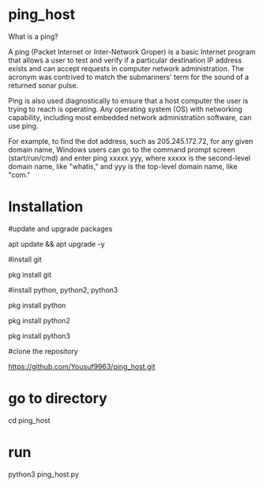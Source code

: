 # ping_host

What is a ping?

A ping (Packet Internet or Inter-Network Groper) is a basic Internet program that allows a user to test and verify if a particular destination IP address exists and can accept requests in computer network administration. The acronym was contrived to match the submariners' term for the sound of a returned sonar pulse.

Ping is also used diagnostically to ensure that a host computer the user is trying to reach is operating. Any operating system (OS) with networking capability, including most embedded network administration software, can use ping.

For example, to find the dot address, such as 205.245.172.72, for any given domain name, Windows users can go to the command prompt screen (start/run/cmd) and enter ping xxxxx.yyy, where xxxxx is the second-level domain name, like "whatis," and yyy is the top-level domain name, like "com."

# Installation

#update and upgrade packages

apt update && apt upgrade -y

#install git

pkg install git

#install python, python2, python3

pkg install python

pkg install python2

pkg install python3

#clone the repository

https://github.com/Yousuf9963/ping_host.git

# go to directory

cd ping_host

# run

python3 ping_host.py

